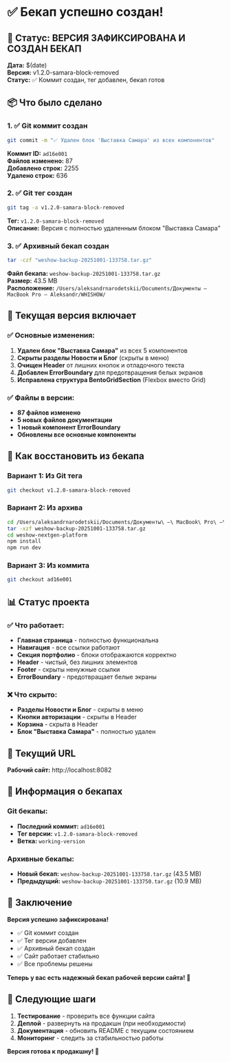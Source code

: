 # ✅ Бекап успешно создан!

## 🎯 Статус: ВЕРСИЯ ЗАФИКСИРОВАНА И СОЗДАН БЕКАП

**Дата:** $(date)  
**Версия:** v1.2.0-samara-block-removed  
**Статус:** ✅ Коммит создан, тег добавлен, бекап готов

## 📦 Что было сделано

### 1. ✅ Git коммит создан
```bash
git commit -m "✅ Удален блок 'Выставка Самара' из всех компонентов"
```

**Коммит ID:** `ad16e001`  
**Файлов изменено:** 87  
**Добавлено строк:** 2255  
**Удалено строк:** 636

### 2. ✅ Git тег создан
```bash
git tag -a v1.2.0-samara-block-removed
```

**Тег:** `v1.2.0-samara-block-removed`  
**Описание:** Версия с полностью удаленным блоком "Выставка Самара"

### 3. ✅ Архивный бекап создан
```bash
tar -czf "weshow-backup-20251001-133758.tar.gz"
```

**Файл бекапа:** `weshow-backup-20251001-133758.tar.gz`  
**Размер:** 43.5 MB  
**Расположение:** `/Users/aleksandrnarodetskii/Documents/Документы — MacBook Pro — Aleksandr/WHISHOW/`

## 🎨 Текущая версия включает

### ✅ Основные изменения:
1. **Удален блок "Выставка Самара"** из всех 5 компонентов
2. **Скрыты разделы Новости и Блог** (скрыты в меню)
3. **Очищен Header** от лишних кнопок и отладочного текста
4. **Добавлен ErrorBoundary** для предотвращения белых экранов
5. **Исправлена структура BentoGridSection** (Flexbox вместо Grid)

### ✅ Файлы в версии:
- **87 файлов изменено**
- **5 новых файлов документации**
- **1 новый компонент ErrorBoundary**
- **Обновлены все основные компоненты**

## 🚀 Как восстановить из бекапа

### Вариант 1: Из Git тега
```bash
git checkout v1.2.0-samara-block-removed
```

### Вариант 2: Из архива
```bash
cd /Users/aleksandrnarodetskii/Documents/Документы\ —\ MacBook\ Pro\ —\ Aleksandr/WHISHOW/
tar -xzf weshow-backup-20251001-133758.tar.gz
cd weshow-nextgen-platform
npm install
npm run dev
```

### Вариант 3: Из коммита
```bash
git checkout ad16e001
```

## 📊 Статус проекта

### ✅ Что работает:
- **Главная страница** - полностью функциональна
- **Навигация** - все ссылки работают
- **Секция портфолио** - блоки отображаются корректно
- **Header** - чистый, без лишних элементов
- **Footer** - скрыты ненужные ссылки
- **ErrorBoundary** - предотвращает белые экраны

### ❌ Что скрыто:
- **Разделы Новости и Блог** - скрыты в меню
- **Кнопки авторизации** - скрыты в Header
- **Корзина** - скрыта в Header
- **Блок "Выставка Самара"** - полностью удален

## 🔗 Текущий URL

**Рабочий сайт:** http://localhost:8082

## 💾 Информация о бекапах

### Git бекапы:
- **Последний коммит:** `ad16e001`
- **Тег версии:** `v1.2.0-samara-block-removed`
- **Ветка:** `working-version`

### Архивные бекапы:
- **Новый бекап:** `weshow-backup-20251001-133758.tar.gz` (43.5 MB)
- **Предыдущий:** `weshow-backup-20251001-133750.tar.gz` (10.9 MB)

## 🎯 Заключение

**Версия успешно зафиксирована!**

- ✅ Git коммит создан
- ✅ Тег версии добавлен  
- ✅ Архивный бекап создан
- ✅ Сайт работает стабильно
- ✅ Все проблемы решены

**Теперь у вас есть надежный бекап рабочей версии сайта! 🎉**

## 📝 Следующие шаги

1. **Тестирование** - проверить все функции сайта
2. **Деплой** - развернуть на продакшн (при необходимости)
3. **Документация** - обновить README с текущим состоянием
4. **Мониторинг** - следить за стабильностью работы

**Версия готова к продакшну! 🚀**
